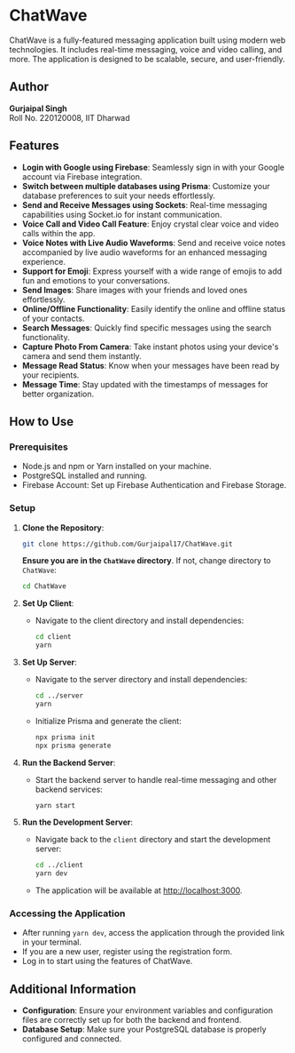 # ChatWave


ChatWave is a fully-featured messaging application built using modern web technologies. It includes real-time messaging, voice and video calling, and more. The application is designed to be scalable, secure, and user-friendly.

## Author

**Gurjaipal Singh**  
Roll No. 220120008, IIT Dharwad

## Features

- **Login with Google using Firebase**: Seamlessly sign in with your Google account via Firebase integration.
- **Switch between multiple databases using Prisma**: Customize your database preferences to suit your needs effortlessly.
- **Send and Receive Messages using Sockets**: Real-time messaging capabilities using Socket.io for instant communication.
- **Voice Call and Video Call Feature**: Enjoy crystal clear voice and video calls within the app.
- **Voice Notes with Live Audio Waveforms**: Send and receive voice notes accompanied by live audio waveforms for an enhanced messaging experience.
- **Support for Emoji**: Express yourself with a wide range of emojis to add fun and emotions to your conversations.
- **Send Images**: Share images with your friends and loved ones effortlessly.
- **Online/Offline Functionality**: Easily identify the online and offline status of your contacts.
- **Search Messages**: Quickly find specific messages using the search functionality.
- **Capture Photo From Camera**: Take instant photos using your device's camera and send them instantly.
- **Message Read Status**: Know when your messages have been read by your recipients.
- **Message Time**: Stay updated with the timestamps of messages for better organization.

## How to Use

### Prerequisites

- Node.js and npm or Yarn installed on your machine.
- PostgreSQL installed and running.
- Firebase Account: Set up Firebase Authentication and Firebase Storage.

### Setup

1. **Clone the Repository**:
    ```sh
    git clone https://github.com/Gurjaipal17/ChatWave.git
    ```

    **Ensure you are in the `ChatWave` directory**. If not, change directory to `ChatWave`:
    ```sh
    cd ChatWave
    ```

2. **Set Up Client**:
    - Navigate to the client directory and install dependencies:
      ```sh
      cd client
      yarn
      ```
 

3. **Set Up Server**:
    - Navigate to the server directory and install dependencies:
      ```sh
      cd ../server
      yarn
      ```
    - Initialize Prisma and generate the client:
      ```sh
      npx prisma init
      npx prisma generate
      ```
    

4. **Run the Backend Server**:
    - Start the backend server to handle real-time messaging and other backend services:
      ```sh
      yarn start
      ```

5. **Run the Development Server**:
    - Navigate back to the `client` directory and start the development server:
      ```sh
      cd ../client
      yarn dev
      ```
    - The application will be available at [http://localhost:3000](http://localhost:3000).

### Accessing the Application

- After running `yarn dev`, access the application through the provided link in your terminal.
- If you are a new user, register using the registration form.
- Log in to start using the features of ChatWave.

## Additional Information

- **Configuration**: Ensure your environment variables and configuration files are correctly set up for both the backend and frontend.
- **Database Setup**: Make sure your PostgreSQL database is properly configured and connected.



